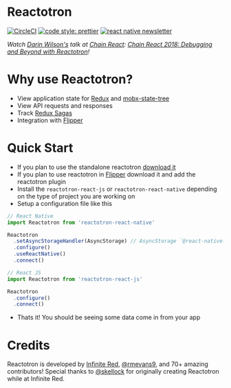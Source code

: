 # Reactotron

[![CircleCI](https://circleci.com/gh/infinitered/reactotron.svg?style=svg)](https://circleci.com/gh/infinitered/reactotron)
[![code style: prettier](https://img.shields.io/badge/code_style-prettier-ff69b4.svg?style=flat-square)](https://github.com/prettier/prettier)
[![react native newsletter](https://img.shields.io/badge/React%20Native%20Newsletter-Featured-blueviolet)](https://reactnative.cc)

_Watch [Darin Wilson's](https://github.com/darinwilson) talk at [Chain React](https://infinite.red/ChainReactConf): [Chain React 2018: Debugging and Beyond with Reactotron](https://www.youtube.com/watch?v=UiPo9A9k7xc)!_

# Why use Reactotron?

- View application state for [Redux](https://redux.js.org/) and [mobx-state-tree](https://mobx-state-tree.js.org/)
- View API requests and responses
- Track [Redux Sagas](https://redux-saga.js.org/)
- Integration with [Flipper](https://fbflipper.com)

# Quick Start

- If you plan to use the standalone reactotron [download it](https://github.com/infinitered/reactotron/releases)
- If you plan to use reactotron in [Flipper](https://fbflipper.com) download it and add the reactotron plugin
- Install the `reactotron-react-js` or `reactotron-react-native` depending on the type of project you are working on
- Setup a configuration file like this

```javascript
// React Native
import Reactotron from 'reactotron-react-native'

Reactotron
  .setAsyncStorageHandler(AsyncStorage) // AsyncStorage `@react-native-community/async-storage`.
  .configure()
  .useReactNative()
  .connect()
```

```javascript
// React JS
import Reactotron from 'reactotron-react-js'

Reactotron
  .configure()
  .connect()
```

- Thats it! You should be seeing some data come in from your app

# Credits

Reactotron is developed by [Infinite Red](https://infinite.red), [@rmevans9](https://github.com/rmevans9), and 70+ amazing contributors! Special thanks to [@skellock](https://github.com/skellock) for originally creating Reactotron while at Infinite Red.
